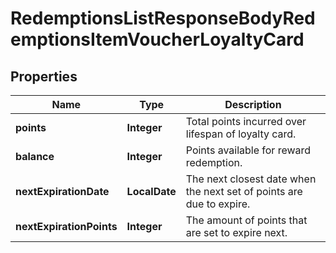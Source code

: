 

# RedemptionsListResponseBodyRedemptionsItemVoucherLoyaltyCard


## Properties

| Name | Type | Description |
|------------ | ------------- | ------------- |
|**points** | **Integer** | Total points incurred over lifespan of loyalty card. |
|**balance** | **Integer** | Points available for reward redemption. |
|**nextExpirationDate** | **LocalDate** | The next closest date when the next set of points are due to expire. |
|**nextExpirationPoints** | **Integer** | The amount of points that are set to expire next. |



